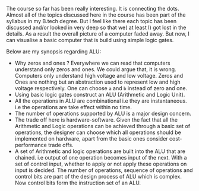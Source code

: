 The course so far has been really interesting. It is connecting the dots. Almost all of the topics discussed here in the course has been part of the syllabus in my B.tech degree. But I feel like there each topic has been discussed and/or looked in very deep so that we( at least I) got lost in the details. As a result the overall picture of a computer faded away. But now, I can visualise a basic computer that is build using simple logic gates.

Below are my synopsis regarding ALU:

*  Why zeros and ones ?
   Everywhere we can read that computers understand only zeros and ones. We could argue that, it is wrong. Computers only understand high voltage and low voltage. Zeros and Ones are nothing but an abstraction used to represent low and high voltage respectively. One can choose `a` and `b` instead of zero and one.
*  Using basic logic gates construct an ALU (Arithmetic and Logic Unit).
*  All the operations in ALU are combinational i.e they are instantaneous.
   i.e the operations are take effect within no time.
*  The number of operations supported by ALU is a major design concern.
*  The trade off here is hardware-software. Given the fact that all the Arithmetic and Logic operations can be achieved through a basic set of operations, the designer can choose which all
   operations should be implemented on hardware, apart from the basic ones consider cost-performance trade offs.
*  A set of Arithmetic and logic operations are built into the ALU that are chained. i.e output of one operation becomes input of the next. With a set of control input, whether to apply or not apply these operations on input is decided. The number of operations, sequence of operations and control bits are part of the design process of ALU which is complex. Now control bits form the instruction set of an ALU.   
